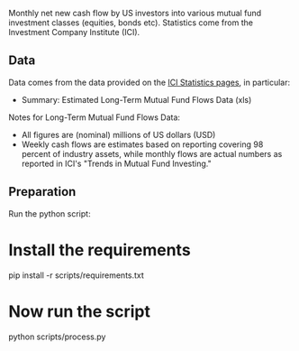 Monthly net new cash flow by US investors into various mutual fund investment
classes (equities, bonds etc). Statistics come from the Investment Company
Institute (ICI).

## Data

Data comes from the data provided on the [ICI Statistics pages][ici], in
particular:

* Summary: Estimated Long-Term Mutual Fund Flows Data (xls)

[ici]: http://www.ici.org/research/stats

Notes for Long-Term Mutual Fund Flows Data:

* All figures are (nominal) millions of US dollars (USD)
* Weekly cash flows are estimates based on reporting covering 98 percent of
  industry assets, while monthly flows are actual numbers as reported in ICI's
  "Trends in Mutual Fund Investing."

## Preparation

Run the python script:

  # Install the requirements    
  pip install -r scripts/requirements.txt
  # Now run the script    
  python scripts/process.py
    
